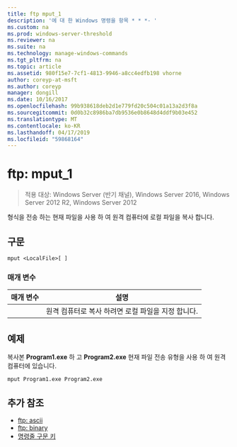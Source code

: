```yaml
---
title: ftp mput_1
description: '에 대 한 Windows 명령을 항목 * * *- '
ms.custom: na
ms.prod: windows-server-threshold
ms.reviewer: na
ms.suite: na
ms.technology: manage-windows-commands
ms.tgt_pltfrm: na
ms.topic: article
ms.assetid: 980f15e7-7cf1-4813-9946-a8cc4edfb198 vhorne
author: coreyp-at-msft
ms.author: coreyp
manager: dongill
ms.date: 10/16/2017
ms.openlocfilehash: 99b938618deb2d1e779fd20c504c01a13a2d3f8a
ms.sourcegitcommit: 0d0b32c8986ba7db9536e0b8648d4ddf9b03e452
ms.translationtype: MT
ms.contentlocale: ko-KR
ms.lasthandoff: 04/17/2019
ms.locfileid: "59868164"
---
```

# <a name="ftp-mput1"></a>ftp: mput_1

>적용 대상: Windows Server (반기 채널), Windows Server 2016, Windows Server 2012 R2, Windows Server 2012

형식을 전송 하는 현재 파일을 사용 하 여 원격 컴퓨터에 로컬 파일을 복사 합니다.   
## <a name="syntax"></a>구문  
```  
mput <LocalFile>[ ]  
```  
### <a name="parameters"></a>매개 변수  
|매개 변수|설명|  
|-------|--------|  
|<LocalFile>|원격 컴퓨터로 복사 하려면 로컬 파일을 지정 합니다.|  
## <a name="BKMK_Examples"></a>예제  
복사본 **Program1.exe** 하 고 **Program2.exe** 현재 파일 전송 유형을 사용 하 여 원격 컴퓨터에 있습니다.  
```  
mput Program1.exe Program2.exe  
```  
## <a name="additional-references"></a>추가 참조  
-   [ftp: ascii](ftp-ascii.md)  
-   [ftp: binary](ftp-binary.md)  
-   [명령줄 구문 키](command-line-syntax-key.md)  
